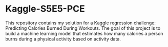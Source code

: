 # Kaggle-S5E5-PCE
This repository contains my solution for a Kaggle regression challenge: Predicting Calories Burned During Workouts. The goal of this project is to build a machine learning model that estimates how many calories a person burns during a physical activity based on activity data.
